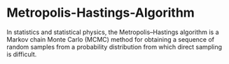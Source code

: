 # Metropolis-Hastings-Algorithm
In statistics and statistical physics, the Metropolis–Hastings algorithm is a Markov chain Monte Carlo (MCMC) method for obtaining a sequence of random samples from a probability distribution from which direct sampling is difficult.
